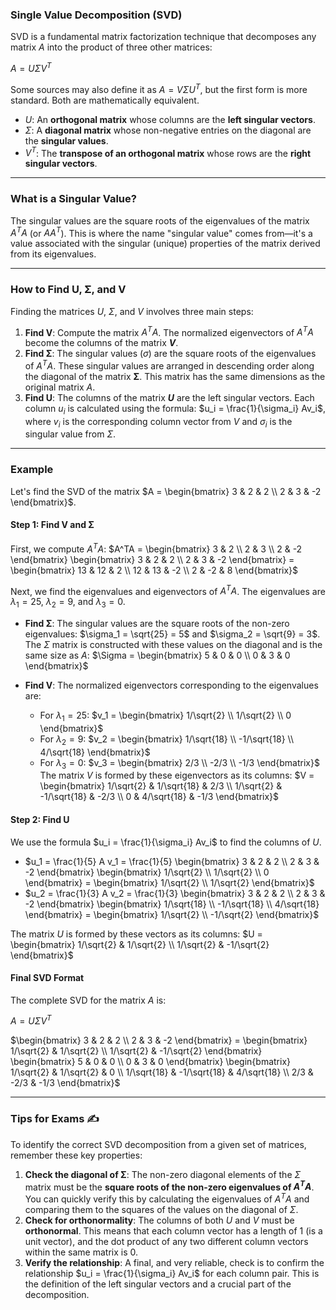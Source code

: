 ### Single Value Decomposition (SVD)

SVD is a fundamental matrix factorization technique that decomposes any matrix $A$ into the product of three other matrices:

$A = U\Sigma V^T$

Some sources may also define it as $A = V\Sigma U^T$, but the first form is more standard. Both are mathematically equivalent.

* $U$: An **orthogonal matrix** whose columns are the **left singular vectors**.
* $\Sigma$: A **diagonal matrix** whose non-negative entries on the diagonal are the **singular values**.
* $V^T$: The **transpose of an orthogonal matrix** whose rows are the **right singular vectors**.

***

### What is a Singular Value?

The singular values are the square roots of the eigenvalues of the matrix $A^TA$ (or $AA^T$). This is where the name "singular value" comes from—it's a value associated with the singular (unique) properties of the matrix derived from its eigenvalues.

***

### How to Find U, Σ, and V

Finding the matrices $U$, $\Sigma$, and $V$ involves three main steps:

1.  **Find V**: Compute the matrix $A^TA$. The normalized eigenvectors of $A^TA$ become the columns of the matrix **$V$**.
2.  **Find Σ**: The singular values ($\sigma$) are the square roots of the eigenvalues of $A^TA$. These singular values are arranged in descending order along the diagonal of the matrix **Σ**. This matrix has the same dimensions as the original matrix $A$.
3.  **Find U**: The columns of the matrix **$U$** are the left singular vectors. Each column $u_i$ is calculated using the formula: $u_i = \frac{1}{\sigma_i} Av_i$, where $v_i$ is the corresponding column vector from $V$ and $\sigma_i$ is the singular value from $\Sigma$.

***

### Example

Let's find the SVD of the matrix $A = \begin{bmatrix} 3 & 2 & 2 \\ 2 & 3 & -2 \end{bmatrix}$.

#### Step 1: Find V and Σ

First, we compute $A^TA$:
$A^TA = \begin{bmatrix} 3 & 2 \\ 2 & 3 \\ 2 & -2 \end{bmatrix} \begin{bmatrix} 3 & 2 & 2 \\ 2 & 3 & -2 \end{bmatrix} = \begin{bmatrix} 13 & 12 & 2 \\ 12 & 13 & -2 \\ 2 & -2 & 8 \end{bmatrix}$

Next, we find the eigenvalues and eigenvectors of $A^TA$. The eigenvalues are $\lambda_1 = 25$, $\lambda_2 = 9$, and $\lambda_3 = 0$.

* **Find Σ**: The singular values are the square roots of the non-zero eigenvalues:
    $\sigma_1 = \sqrt{25} = 5$ and $\sigma_2 = \sqrt{9} = 3$.
    The $\Sigma$ matrix is constructed with these values on the diagonal and is the same size as $A$:
    $\Sigma = \begin{bmatrix} 5 & 0 & 0 \\ 0 & 3 & 0 \end{bmatrix}$

* **Find V**: The normalized eigenvectors corresponding to the eigenvalues are:
    * For $\lambda_1 = 25$: $v_1 = \begin{bmatrix} 1/\sqrt{2} \\ 1/\sqrt{2} \\ 0 \end{bmatrix}$
    * For $\lambda_2 = 9$: $v_2 = \begin{bmatrix} 1/\sqrt{18} \\ -1/\sqrt{18} \\ 4/\sqrt{18} \end{bmatrix}$
    * For $\lambda_3 = 0$: $v_3 = \begin{bmatrix} 2/3 \\ -2/3 \\ -1/3 \end{bmatrix}$
    The matrix $V$ is formed by these eigenvectors as its columns:
    $V = \begin{bmatrix} 1/\sqrt{2} & 1/\sqrt{18} & 2/3 \\ 1/\sqrt{2} & -1/\sqrt{18} & -2/3 \\ 0 & 4/\sqrt{18} & -1/3 \end{bmatrix}$

#### Step 2: Find U

We use the formula $u_i = \frac{1}{\sigma_i} Av_i$ to find the columns of $U$.
* $u_1 = \frac{1}{5} A v_1 = \frac{1}{5} \begin{bmatrix} 3 & 2 & 2 \\ 2 & 3 & -2 \end{bmatrix} \begin{bmatrix} 1/\sqrt{2} \\ 1/\sqrt{2} \\ 0 \end{bmatrix} = \begin{bmatrix} 1/\sqrt{2} \\ 1/\sqrt{2} \end{bmatrix}$
* $u_2 = \frac{1}{3} A v_2 = \frac{1}{3} \begin{bmatrix} 3 & 2 & 2 \\ 2 & 3 & -2 \end{bmatrix} \begin{bmatrix} 1/\sqrt{18} \\ -1/\sqrt{18} \\ 4/\sqrt{18} \end{bmatrix} = \begin{bmatrix} 1/\sqrt{2} \\ -1/\sqrt{2} \end{bmatrix}$

The matrix $U$ is formed by these vectors as its columns:
$U = \begin{bmatrix} 1/\sqrt{2} & 1/\sqrt{2} \\ 1/\sqrt{2} & -1/\sqrt{2} \end{bmatrix}$

#### Final SVD Format

The complete SVD for the matrix $A$ is:

$A = U\Sigma V^T$

$\begin{bmatrix} 3 & 2 & 2 \\ 2 & 3 & -2 \end{bmatrix} = \begin{bmatrix} 1/\sqrt{2} & 1/\sqrt{2} \\ 1/\sqrt{2} & -1/\sqrt{2} \end{bmatrix} \begin{bmatrix} 5 & 0 & 0 \\ 0 & 3 & 0 \end{bmatrix} \begin{bmatrix} 1/\sqrt{2} & 1/\sqrt{2} & 0 \\ 1/\sqrt{18} & -1/\sqrt{18} & 4/\sqrt{18} \\ 2/3 & -2/3 & -1/3 \end{bmatrix}$

***

### Tips for Exams ✍️

To identify the correct SVD decomposition from a given set of matrices, remember these key properties:

1.  **Check the diagonal of Σ**: The non-zero diagonal elements of the $\Sigma$ matrix must be the **square roots of the non-zero eigenvalues of $A^TA$**. You can quickly verify this by calculating the eigenvalues of $A^TA$ and comparing them to the squares of the values on the diagonal of $\Sigma$.
2.  **Check for orthonormality**: The columns of both $U$ and $V$ must be **orthonormal**. This means that each column vector has a length of 1 (is a unit vector), and the dot product of any two different column vectors within the same matrix is 0.
3.  **Verify the relationship**: A final, and very reliable, check is to confirm the relationship $u_i = \frac{1}{\sigma_i} Av_i$ for each column pair. This is the definition of the left singular vectors and a crucial part of the decomposition.
